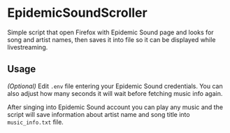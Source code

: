 # EpidemicSoundScroller

Simple script that open Firefox with Epidemic Sound page and looks for song and artist names, then saves it into file so it can be displayed while livestreaming.

## Usage
_(Optional)_ Edit `.env` file entering your Epidemic Sound credentials. You can also adjust how many seconds it will wait before fetching music info again.

After singing into Epidemic Sound account you can play any music and the script will save information about artist name and song title into `music_info.txt` file.
